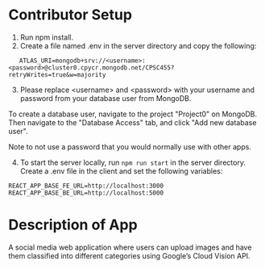 # Contributor Setup

1. Run npm install.
2. Create a file named .env in the server directory and copy the following:

```
   ATLAS_URI=mongodb+srv://<username>:<password>@cluster0.cpycr.mongodb.net/CPSC455?retryWrites=true&w=majority
```
3. Please replace \<username> and \<password> with your username and password from your database user from MongoDB.

To create a database user, navigate to the project "Project0" on MongoDB. Then navigate to the "Database Access" tab, and click "Add new database user".

Note to not use a password that you would normally use with other apps.

4. To start the server locally, run ```npm run start``` in the server directory. Create a .env file in the client and set the following variables:
```
REACT_APP_BASE_FE_URL=http://localhost:3000
REACT_APP_BASE_BE_URL=http://localhost:5000
```

# Description of App

A social media web application where users can upload images and have them classified into different categories using Google’s Cloud Vision API. 


